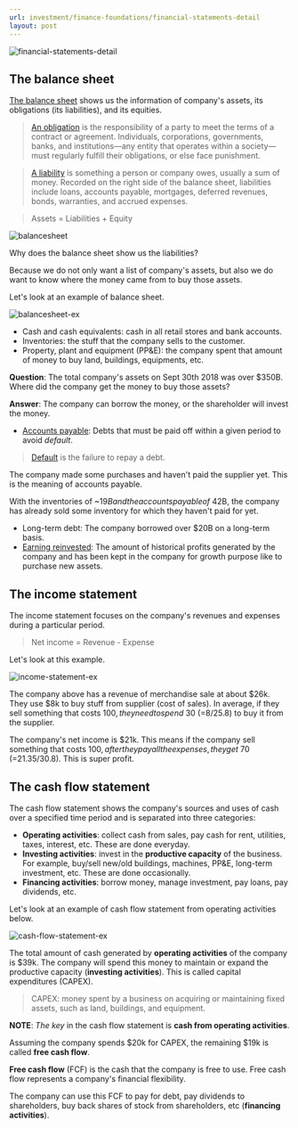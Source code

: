 ```yaml
---
url: investment/finance-foundations/financial-statements-detail
layout: post
---
```


![financial-statements-detail][financial-statements-detail]

## The balance sheet

[The balance sheet](https://www.investopedia.com/terms/b/balancesheet.asp) shows us the information of company's assets, its obligations (its liabilities), and its equities.

> [An obligation](https://www.investopedia.com/terms/o/obligation.asp) is the responsibility of a party to meet the terms of a contract or agreement. Individuals, corporations, governments, banks, and institutions—any entity that operates within a society—must regularly fulfill their obligations, or else face punishment.

> [A liability](https://www.investopedia.com/terms/l/liability.asp) is something a person or company owes, usually a sum of money. Recorded on the right side of the balance sheet, liabilities include loans, accounts payable, mortgages, deferred revenues, bonds, warranties, and accrued expenses.

> Assets = Liabilities + Equity

![balancesheet][balancesheet]

Why does the balance sheet show us the liabilities?

Because we do not only want a list of company's assets, but also we do want to know where the money came from to buy those assets.

Let's look at an example of balance sheet.

![balancesheet-ex][balancesheet-ex]

- Cash and cash equivalents: cash in all retail stores and bank accounts.
- Inventories: the stuff that the company sells to the customer.
- Property, plant and equipment (PP&E): the company spent that amount of money to buy land, buildings, equipments, etc.

**Question**: The total company's assets on Sept 30th 2018 was over $350B. Where did the company get the money to buy those assets?

**Answer**: The company can borrow the money, or the shareholder will invest the money.

- [Accounts payable](https://www.investopedia.com/terms/a/accountspayable.asp): Debts that must be paid off within a given period to avoid _default_.

> [Default](https://www.investopedia.com/terms/d/default2.asp) is the failure to repay a debt.

The company made some purchases and haven't paid the supplier yet. This is the meaning of accounts payable.

With the inventories of ~$19B and the accounts payable of ~$42B, the company has already sold some inventory for which they haven't paid for yet.

- Long-term debt: The company borrowed over $20B on a long-term basis.
- [Earning reinvested](https://www.investopedia.com/terms/r/retainedearnings.asp): The amount of historical profits generated by the company and has been kept in the company for growth purpose like to purchase new assets.

## The income statement

The income statement focuses on the company's revenues and expenses during a particular period.

> Net income = Revenue - Expense

Let's look at this example.

![income-statement-ex][income-statement-ex]

The company above has a revenue of merchandise sale at about $26k. They use $8k to buy stuff from supplier (cost of sales). In average, if they sell something that costs $100, they need to spend ~$30 (=8/25.8) to buy it from the supplier.

The company's net income is $21k. This means if the company sell something that costs $100, after they pay all the expenses, they get ~$70 (=21.35/30.8). This is super profit.

## The cash flow statement

The cash flow statement shows the company's sources and uses of cash over a specified time period and is separated into three categories:

- **Operating activities**: collect cash from sales, pay cash for rent, utilities, taxes, interest, etc. These are done everyday.
- **Investing activities**: invest in the **productive capacity** of the business. For example, buy/sell new/old buildings, machines, PP&E, long-term investment, etc. These are done occasionally.
- **Financing activities**: borrow money, manage investment, pay loans, pay dividends, etc.

Let's look at an example of cash flow statement from operating activities below.

![cash-flow-statement-ex][cash-flow-statement-ex]

The total amount of cash generated by **operating activities** of the company is $39k.
The company will spend this money to maintain or expand the productive capacity (**investing activities**). This is called capital expenditures (CAPEX).

> CAPEX: money spent by a business on acquiring or maintaining fixed assets, such as land, buildings, and equipment.

**NOTE**: _The key_ in the cash flow statement is **cash from operating activities**.

Assuming the company spends $20k for CAPEX, the remaining $19k is called **free cash flow**.

**Free cash flow** (FCF) is the cash that the company is free to use. Free cash flow represents a company's financial flexibility.

The company can use this FCF to pay for debt, pay dividends to shareholders, buy back shares of stock from shareholders, etc (**financing activities**).

<!-- MARKDOWN LINKS & IMAGES -->

[financial-statements-detail]: /assets/images/investment/finance-foundations/financial-statements-detail/financial-statements-detail.jpg
[balancesheet]: /assets/images/investment/finance-foundations/financial-statements-detail/balancesheet.jpg
[balancesheet-ex]: /assets/images/investment/finance-foundations/financial-statements-detail/balancesheet-ex.jpg
[income-statement-ex]: /assets/images/investment/finance-foundations/financial-statements-detail/income-statement-ex.jpg
[cash-flow-statement-ex]: /assets/images/investment/finance-foundations/financial-statements-detail/cash-flow-statement-ex.jpg
